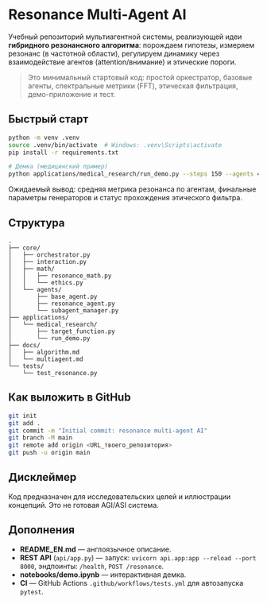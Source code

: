 
# Resonance Multi‑Agent AI

Учебный репозиторий мультиагентной системы, реализующей идеи **гибридного резонансного алгоритма**:
порождаем гипотезы, измеряем резонанс (в частотной области), регулируем динамику через взаимодействие агентов
(attention/внимание) и этические пороги. 

> Это минимальный стартовый код: простой оркестратор, базовые агенты, спектральные метрики (FFT), этическая фильтрация,
> демо-приложение и тест.

## Быстрый старт
```bash
python -m venv .venv
source .venv/bin/activate  # Windows: .venv\Scripts\activate
pip install -r requirements.txt

# Демка (медицинский пример)
python applications/medical_research/run_demo.py --steps 150 --agents 4 --freq 3.0
```

Ожидаемый вывод: средняя метрика резонанса по агентам, финальные параметры генераторов и статус прохождения этического фильтра.

## Структура
```
.
├── core/
│   ├── orchestrator.py
│   ├── interaction.py
│   ├── math/
│   │   ├── resonance_math.py
│   │   └── ethics.py
│   └── agents/
│       ├── base_agent.py
│       ├── resonance_agent.py
│       └── subagent_manager.py
├── applications/
│   └── medical_research/
│       ├── target_function.py
│       └── run_demo.py
├── docs/
│   ├── algorithm.md
│   └── multiagent.md
└── tests/
    └── test_resonance.py
```

## Как выложить в GitHub
```bash
git init
git add .
git commit -m "Initial commit: resonance multi-agent AI"
git branch -M main
git remote add origin <URL_твоего_репозитория>
git push -u origin main
```

## Дисклеймер
Код предназначен для исследовательских целей и иллюстрации концепций. Это не готовая AGI/ASI система.


## Дополнения
- **README_EN.md** — англоязычное описание.
- **REST API** (`api/app.py`) — запуск: `uvicorn api.app:app --reload --port 8000`, эндпоинты: `/health`, `POST /resonance`.
- **notebooks/demo.ipynb** — интерактивная демка.
- **CI** — GitHub Actions `.github/workflows/tests.yml` для автозапуска `pytest`.
